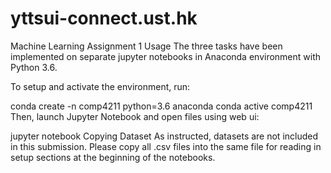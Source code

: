 # yttsui-connect.ust.hk
Machine Learning Assignment 1
Usage
The three tasks have been implemented on separate jupyter notebooks in Anaconda environment with Python 3.6.

To setup and activate the environment, run:

conda create -n comp4211 python=3.6 anaconda
conda active comp4211
Then, launch Jupyter Notebook and open files using web ui:

jupyter notebook
Copying Dataset
As instructed, datasets are not included in this submission. Please copy all .csv files into the same file for reading in setup sections at the beginning of the notebooks.
